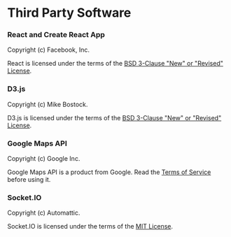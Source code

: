 # Third Party Software

### React and Create React App

Copyright (c) Facebook, Inc.

React is licensed under the terms of the [BSD 3-Clause "New" or "Revised" License](https://opensource.org/licenses/BSD-3-Clause).

### D3.js

Copyright (c) Mike Bostock.

D3.js is licensed under the terms of the [BSD 3-Clause "New" or "Revised" License](https://opensource.org/licenses/BSD-3-Clause).

### Google Maps API

Copyright (c) Google Inc.

Google Maps API is a product from Google. Read the [Terms of Service](https://developers.google.com/maps/terms) before using it.

### Socket.IO

Copyright (c) Automattic.

Socket.IO is licensed under the terms of the [MIT License](https://opensource.org/licenses/MIT).
